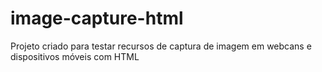 # image-capture-html
Projeto criado para testar recursos de captura de imagem em webcans e dispositivos móveis com HTML
